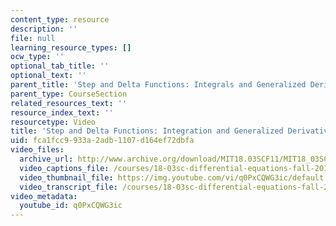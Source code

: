 ```yaml
---
content_type: resource
description: ''
file: null
learning_resource_types: []
ocw_type: ''
optional_tab_title: ''
optional_text: ''
parent_title: 'Step and Delta Functions: Integrals and Generalized Derivatives'
parent_type: CourseSection
related_resources_text: ''
resource_index_text: ''
resourcetype: Video
title: 'Step and Delta Functions: Integration and Generalized Derivatives'
uid: fca1fcc9-933a-2adb-1107-d164ef72dbfa
video_files:
  archive_url: http://www.archive.org/download/MIT18.03SCF11/MIT18_03SC_110728_L2_300k.mp4
  video_captions_file: /courses/18-03sc-differential-equations-fall-2011/42b939c41c395afb8f45359a8d331ca6_q0PxCQWG3ic.vtt
  video_thumbnail_file: https://img.youtube.com/vi/q0PxCQWG3ic/default.jpg
  video_transcript_file: /courses/18-03sc-differential-equations-fall-2011/b0be4507ec5b90ba00b7013195e322cd_q0PxCQWG3ic.pdf
video_metadata:
  youtube_id: q0PxCQWG3ic
---
```

